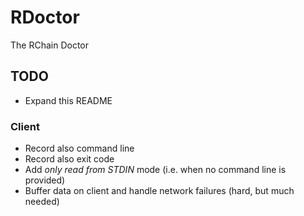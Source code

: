 # RDoctor
The RChain Doctor

## TODO
- Expand this README

### Client
- Record also command line
- Record also exit code
- Add _only read from STDIN_ mode (i.e. when no command line is provided)
- Buffer data on client and handle network failures (hard, but much needed)
